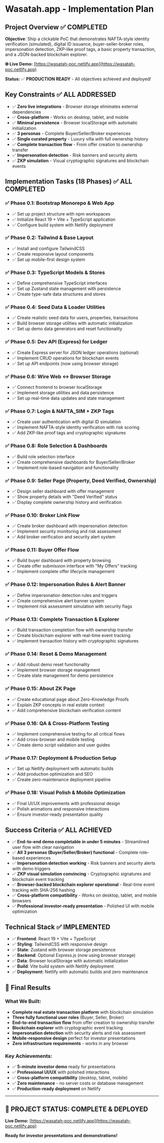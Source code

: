 # Wasatah.app - Implementation Plan

## Project Overview ✅ **COMPLETED**
**Objective**: Ship a clickable PoC that demonstrates NAFTA-style identity verification (simulated), digital ID issuance, buyer-seller-broker roles, impersonation detection, ZKP-like proof tags, a basic property transaction, and a JSON-backed blockchain explorer.

**🌐 Live Demo:** [https://wasatah-poc.netlify.app](https://wasatah-poc.netlify.app)

**Status:** ✅ **PRODUCTION READY** - All objectives achieved and deployed!

## Key Constraints ✅ **ALL ADDRESSED**
- ✅ **Zero live integrations** - Browser storage eliminates external dependencies
- ✅ **Cross-platform** - Works on desktop, tablet, and mobile
- ✅ **Minimal persistence** - Browser localStorage with automatic initialization
- ✅ **3 personas** - Complete Buyer/Seller/Broker experiences
- ✅ **Single curated property** - Luxury villa with full ownership history
- ✅ **Complete transaction flow** - From offer creation to ownership transfer
- ✅ **Impersonation detection** - Risk banners and security alerts
- ✅ **ZKP simulation** - Visual cryptographic signatures and blockchain events

## Implementation Tasks (18 Phases) ✅ **ALL COMPLETED**

### ✅ Phase 0.1: Bootstrap Monorepo & Web App
- ✅ Set up project structure with npm workspaces
- ✅ Initialize React 19 + Vite + TypeScript application
- ✅ Configure build system with Netlify deployment

### ✅ Phase 0.2: Tailwind & Base Layout
- ✅ Install and configure TailwindCSS
- ✅ Create responsive layout components
- ✅ Set up mobile-first design system

### ✅ Phase 0.3: TypeScript Models & Stores
- ✅ Define comprehensive TypeScript interfaces
- ✅ Set up Zustand state management with persistence
- ✅ Create type-safe data structures and stores

### ✅ Phase 0.4: Seed Data & Loader Utilities
- ✅ Create realistic seed data for users, properties, transactions
- ✅ Build browser storage utilities with automatic initialization
- ✅ Set up demo data generators and reset functionality

### ✅ Phase 0.5: Dev API (Express) for Ledger
- ✅ Create Express server for JSON ledger operations (optional)
- ✅ Implement CRUD operations for blockchain events
- ✅ Set up API endpoints (now using browser storage)

### ✅ Phase 0.6: Wire Web ↔ Browser Storage
- ✅ Connect frontend to browser localStorage
- ✅ Implement storage utilities and data persistence
- ✅ Set up real-time data updates and state management

### ✅ Phase 0.7: Login & NAFTA_SIM + ZKP Tags
- ✅ Create user authentication with digital ID simulation
- ✅ Implement NAFTA-style identity verification with risk scoring
- ✅ Add ZKP-like proof tags and cryptographic signatures

### ✅ Phase 0.8: Role Selection & Dashboards
- ✅ Build role selection interface
- ✅ Create comprehensive dashboards for Buyer/Seller/Broker
- ✅ Implement role-based navigation and functionality

### ✅ Phase 0.9: Seller Page (Property, Deed Verified, Ownership)
- ✅ Design seller dashboard with offer management
- ✅ Show property details with "Deed Verified" status
- ✅ Display complete ownership history and verification

### ✅ Phase 0.10: Broker Link Flow
- ✅ Create broker dashboard with impersonation detection
- ✅ Implement security monitoring and risk assessment
- ✅ Add broker verification and security alert system

### ✅ Phase 0.11: Buyer Offer Flow
- ✅ Build buyer dashboard with property browsing
- ✅ Create offer submission interface with "My Offers" tracking
- ✅ Implement complete offer lifecycle management

### ✅ Phase 0.12: Impersonation Rules & Alert Banner
- ✅ Define impersonation detection rules and triggers
- ✅ Create comprehensive alert banner system
- ✅ Implement risk assessment simulation with security flags

### ✅ Phase 0.13: Complete Transaction & Explorer
- ✅ Build transaction completion flow with ownership transfer
- ✅ Create blockchain explorer with real-time event tracking
- ✅ Implement transaction history with cryptographic signatures

### ✅ Phase 0.14: Reset & Demo Management
- ✅ Add robust demo reset functionality
- ✅ Implement browser storage management
- ✅ Create state management for demo persistence

### ✅ Phase 0.15: About ZK Page
- ✅ Create educational page about Zero-Knowledge Proofs
- ✅ Explain ZKP concepts in real estate context
- ✅ Add comprehensive blockchain verification content

### ✅ Phase 0.16: QA & Cross-Platform Testing
- ✅ Implement comprehensive testing for all critical flows
- ✅ Add cross-browser and mobile testing
- ✅ Create demo script validation and user guides

### ✅ Phase 0.17: Deployment & Production Setup
- ✅ Set up Netlify deployment with automatic builds
- ✅ Add production optimization and SEO
- ✅ Create zero-maintenance deployment pipeline

### ✅ Phase 0.18: Visual Polish & Mobile Optimization
- ✅ Final UI/UX improvements with professional design
- ✅ Polish animations and responsive interactions
- ✅ Ensure investor-ready presentation quality

## Success Criteria ✅ **ALL ACHIEVED**
- ✅ **End-to-end demo completable in under 5 minutes** - Streamlined user flow with clear navigation
- ✅ **All 3 personas (Buyer/Seller/Broker) functional** - Complete role-based experiences
- ✅ **Impersonation detection working** - Risk banners and security alerts with demo triggers
- ✅ **ZKP visual simulation convincing** - Cryptographic signatures and blockchain event tracking
- ✅ **Browser-backed blockchain explorer operational** - Real-time event tracking with SHA-256 hashing
- ✅ **Cross-platform compatibility** - Works on desktop, tablet, and mobile browsers
- ✅ **Professional investor-ready presentation** - Polished UI with mobile optimization

## Technical Stack ✅ **IMPLEMENTED**
- ✅ **Frontend**: React 19 + Vite + TypeScript
- ✅ **Styling**: TailwindCSS with responsive design
- ✅ **State**: Zustand with browser storage persistence
- ✅ **Backend**: Optional Express.js (now using browser storage)
- ✅ **Data**: Browser localStorage with automatic initialization
- ✅ **Build**: Vite build system with Netlify deployment
- ✅ **Deployment**: Netlify with automatic builds and zero maintenance

## 🎯 **Final Results**

### **What We Built:**
- **Complete real estate transaction platform** with blockchain simulation
- **Three fully functional user roles** (Buyer, Seller, Broker)
- **End-to-end transaction flow** from offer creation to ownership transfer
- **Blockchain explorer** with cryptographic event tracking
- **Impersonation detection** with security alerts and risk assessment
- **Mobile-responsive design** perfect for investor presentations
- **Zero infrastructure requirements** - works in any browser

### **Key Achievements:**
- ✅ **5-minute investor demo** ready for presentations
- ✅ **Professional UI/UX** with polished interactions
- ✅ **Cross-platform compatibility** (desktop, tablet, mobile)
- ✅ **Zero maintenance** - no server costs or database management
- ✅ **Production-ready deployment** on Netlify

---

## 🚀 **PROJECT STATUS: COMPLETE & DEPLOYED**

**Live Demo:** [https://wasatah-poc.netlify.app](https://wasatah-poc.netlify.app)

**Ready for investor presentations and demonstrations!**
